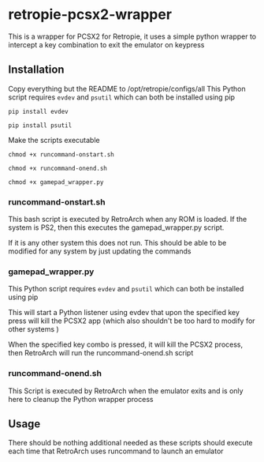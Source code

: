 # retropie-pcsx2-wrapper
This is a wrapper for PCSX2 for Retropie, it uses a simple python wrapper to intercept a key combination to exit the emulator on keypress

## Installation
Copy everything but the README to /opt/retropie/configs/all
This Python script requires ```evdev``` and ```psutil``` which can both be installed using pip

`pip install evdev`

`pip install psutil`

Make the scripts executable

`chmod +x runcommand-onstart.sh`

`chmod +x runcommand-onend.sh`

`chmod +x gamepad_wrapper.py`

### runcommand-onstart.sh
This bash script is executed by RetroArch when any ROM is loaded. If the system is PS2, then this executes the gamepad_wrapper.py script. 

If it is any other system this does not run. This should be able to be modified for any system by just updating the commands

### gamepad_wrapper.py
This Python script requires ```evdev``` and ```psutil``` which can both be installed using pip

This will start a Python listener using evdev that upon the specified key press will kill the PCSX2 app (which also shouldn't be too hard to modify for other systems )

When the specified key combo is pressed, it will kill the PCSX2 process, then RetroArch will run the runcommand-onend.sh script

### runcommand-onend.sh
This Script is executed by RetroArch when the emulator exits and is only here to cleanup the Python wrapper process

## Usage
There should be nothing additional needed as these scripts should execute each time that RetroArch uses runcommand to launch an emulator

